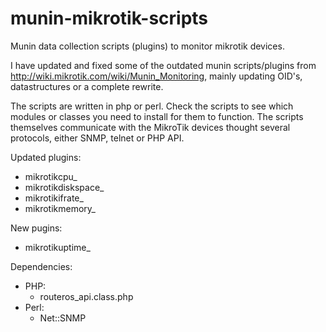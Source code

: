 munin-mikrotik-scripts
======================
Munin data collection scripts (plugins) to monitor mikrotik devices.

I have updated and fixed some of the outdated munin scripts/plugins from http://wiki.mikrotik.com/wiki/Munin_Monitoring, mainly updating OID's, datastructures or a complete rewrite.

The scripts are written in php or perl. Check the scripts to see which modules or classes you need to install for them to function. The scripts themselves communicate with the MikroTik devices thought several protocols, either SNMP, telnet or PHP API.

Updated plugins:
- mikrotikcpu_
- mikrotikdiskspace_
- mikrotikifrate_
- mikrotikmemory_

New pugins:
- mikrotikuptime_

Dependencies:
- PHP:
	- routeros_api.class.php
- Perl:
	- Net::SNMP

